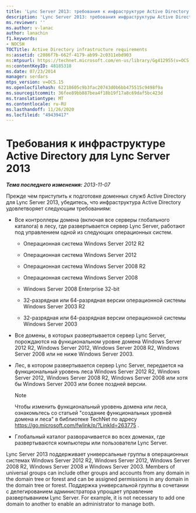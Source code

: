 ```yaml
---
title: 'Lync Server 2013: требования к инфраструктуре Active Directory'
description: 'Lync Server 2013: требования инфраструктуры Active Directory.'
ms.reviewer: ''
ms.author: v-lanac
author: lanachin
f1.keywords:
- NOCSH
TOCTitle: Active Directory infrastructure requirements
ms:assetid: c2086f7b-662f-4179-ab99-2c0311ebd903
ms:mtpsurl: https://technet.microsoft.com/en-us/library/Gg412955(v=OCS.15)
ms:contentKeyID: 48185318
ms.date: 07/23/2014
manager: serdars
mtps_version: v=OCS.15
ms.openlocfilehash: 62218605c9b3fac20743d0b6bb475515c9498f9a
ms.sourcegitcommit: 36fee89bb887bea4f18b19f17a8c69daf5bc423d
ms.translationtype: MT
ms.contentlocale: ru-RU
ms.lasthandoff: 11/26/2020
ms.locfileid: "49439417"
---
```

# <a name="active-directory-infrastructure-requirements-for-lync-server-2013"></a>Требования к инфраструктуре Active Directory для Lync Server 2013

<div data-xmlns="http://www.w3.org/1999/xhtml">

<div class="topic" data-xmlns="http://www.w3.org/1999/xhtml" data-msxsl="urn:schemas-microsoft-com:xslt" data-cs="https://msdn.microsoft.com/">

<div data-asp="https://msdn2.microsoft.com/asp">



</div>

<div id="mainSection">

<div id="mainBody">

<span> </span>

_**Тема последнего изменения:** 2013-11-07_

Прежде чем приступить к подготовке доменных служб Active Directory для Lync Server 2013, убедитесь, что инфраструктура Active Directory удовлетворяет следующим требованиям:

  - Все контроллеры домена (включая все серверы глобального каталога) в лесу, где развертывается сервер Lync Server, работают под управлением одной из следующих операционных систем.
    
      - Операционная система Windows Server 2012 R2
    
      - Операционная система Windows Server 2012
    
      - Операционная система Windows Server 2008 R2
    
      - Операционная система Windows Server 2008
    
      - Windows Server 2008 Enterprise 32-bit
    
      - 32-разрядная или 64-разрядная версии операционной системы Windows Server 2003 R2
    
      - 32-разрядная или 64-разрядная версии операционной системы Windows Server 2003

  - Все домены, в которых развертывается сервер Lync Server, порождаются на функциональном уровне домена Windows Server 2012 R2, Windows Server 2012, Windows Server 2008 R2, Windows Server 2008 или не ниже Windows Server 2003.

  - Лес, в котором развертывается сервер Lync Server, передается на функциональный уровень леса Windows Server 2012 R2, Windows Server 2012, Windows Server 2008 R2, Windows Server 2008 или хотя бы Windows Server 2003 или более поздней версии.
    
    <div>
    

    > [!NOTE]  
    > Чтобы изменить функциональный уровень домена или леса, ознакомьтесь со статьей "создание функциональных уровней домена и леса" в библиотеке TechNet по адресу <A href="https://go.microsoft.com/fwlink/p/?linkid=263775">https://go.microsoft.com/fwlink/p/?LinkId=263775</A> .

    
    </div>

  - Глобальный каталог разворачивается во всех доменах, где развертываются компьютеры или пользователи Lync Server.

Lync Server 2013 поддерживает универсальные группы в операционных системах Windows Server 2012 R2, Windows Server 2012, Windows Server 2008 R2, Windows Server 2008 и Windows Server 2003. Members of universal groups can include other groups and accounts from any domain in the domain tree or forest and can be assigned permissions in any domain in the domain tree or forest. Поддержка универсальной группы в сочетании с делегированием администратора упрощает управление развертыванием Lync Server. For example, it is not necessary to add one domain to another to enable an administrator to manage both.

</div>

<span> </span>

</div>

</div>

</div>

